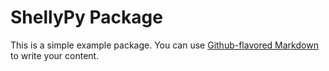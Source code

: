 # ShellyPy Package

This is a simple example package. You can use
[Github-flavored Markdown](https://guides.github.com/features/mastering-markdown/)
to write your content.